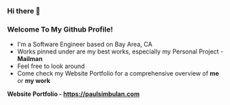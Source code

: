 ### Hi there 👋

### Welcome To My Github Profile!

 - I'm a Software Engineer based on Bay Area, CA
 - Works pinned under are my best works, especially my Personal Project - **Mailman**
 - Feel free to look around
 - Come check my Website Portfolio for a comprehensive overview of **me** or **my work**
 
 **Website Portfolio - https://paulsimbulan.com**
 
 

